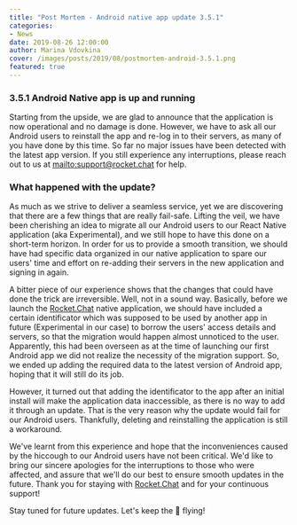 ```yaml
---
title: "Post Mortem - Android native app update 3.5.1"
categories:
- News
date: 2019-08-26 12:00:00
author: Marina Vdovkina
cover: /images/posts/2019/08/postmortem-android-3.5.1.png
featured: true
---
```


### 3.5.1 Android Native app is up and running

Starting from the upside, we are glad to announce that the application is now operational and no damage is done.
However, we have to ask all our Android users to reinstall the app and re-log in to their servers, as many of you have done by this time. So far no major issues have been detected with the latest app version. If you still experience any interruptions, please reach out to us at <mailto:support@rocket.chat> for help.

### What happened with the update?

As much as we strive to deliver a seamless service, yet we are discovering that there are a few things that are really fail-safe.
Lifting the veil, we have been cherishing an idea to migrate all our Android users to our React Native application (aka Experimental), and we still hope to have this done on a short-term horizon. In order for us to provide a smooth transition, we should have had specific data organized in our native application to spare our users' time and effort on re-adding their servers in the new application and signing in again.

A bitter piece of our experience shows that the changes that could have done the trick are irreversible. Well, not in a sound way. Basically, before we launch the [Rocket.Chat](https://rocket.chat) native application, we should have included a certain identificator which was supposed to be used by another app in future (Experimental in our case) to borrow the users' access details and servers, so that the migration would happen almost unnoticed to the user.
Apparently, this had been overseen as at the time of launching our first Android app we did not realize the necessity of the migration support. So, we ended up adding the required data to the latest version of Android app, hoping that it will still do its job.

However, it turned out that adding the identificator to the app after an initial install will make the application data inaccessible, as there is no way to add it through an update. That is the very reason why the update would fail for our Android users. Thankfully, deleting and reinstalling the application is still a workaround.

We've learnt from this experience and hope that the inconveniences caused by the hiccough to our Android users have not been critical.
We'd like to bring our sincere apologies for the interruptions to those who were affected, and assure that we'll do our best to ensure smooth updates in the future. Thank you for staying with [Rocket.Chat](https://rocket.chat) and for your continuous support!

Stay tuned for future updates. Let's keep the 🚀 flying!
